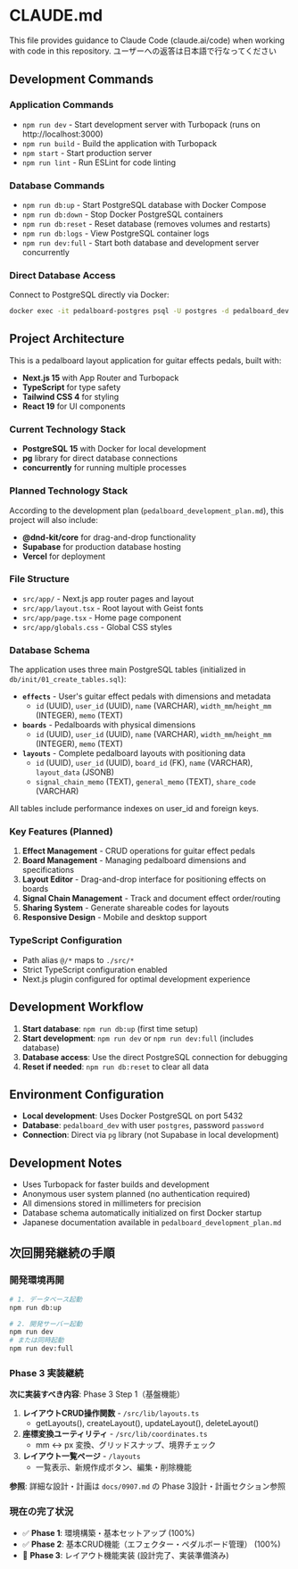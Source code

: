 # CLAUDE.md

This file provides guidance to Claude Code (claude.ai/code) when working with code in this repository.
ユーザーへの返答は日本語で行なってください

## Development Commands

### Application Commands
- `npm run dev` - Start development server with Turbopack (runs on http://localhost:3000)
- `npm run build` - Build the application with Turbopack
- `npm start` - Start production server
- `npm run lint` - Run ESLint for code linting

### Database Commands
- `npm run db:up` - Start PostgreSQL database with Docker Compose
- `npm run db:down` - Stop Docker PostgreSQL containers
- `npm run db:reset` - Reset database (removes volumes and restarts)
- `npm run db:logs` - View PostgreSQL container logs
- `npm run dev:full` - Start both database and development server concurrently

### Direct Database Access
Connect to PostgreSQL directly via Docker:
```bash
docker exec -it pedalboard-postgres psql -U postgres -d pedalboard_dev
```

## Project Architecture

This is a pedalboard layout application for guitar effects pedals, built with:

- **Next.js 15** with App Router and Turbopack
- **TypeScript** for type safety
- **Tailwind CSS 4** for styling
- **React 19** for UI components

### Current Technology Stack
- **PostgreSQL 15** with Docker for local development
- **pg** library for direct database connections
- **concurrently** for running multiple processes

### Planned Technology Stack
According to the development plan (`pedalboard_development_plan.md`), this project will also include:
- **@dnd-kit/core** for drag-and-drop functionality  
- **Supabase** for production database hosting
- **Vercel** for deployment

### File Structure

- `src/app/` - Next.js app router pages and layout
- `src/app/layout.tsx` - Root layout with Geist fonts
- `src/app/page.tsx` - Home page component
- `src/app/globals.css` - Global CSS styles

### Database Schema

The application uses three main PostgreSQL tables (initialized in `db/init/01_create_tables.sql`):

- **`effects`** - User's guitar effect pedals with dimensions and metadata
  - `id` (UUID), `user_id` (UUID), `name` (VARCHAR), `width_mm`/`height_mm` (INTEGER), `memo` (TEXT)
- **`boards`** - Pedalboards with physical dimensions  
  - `id` (UUID), `user_id` (UUID), `name` (VARCHAR), `width_mm`/`height_mm` (INTEGER), `memo` (TEXT)
- **`layouts`** - Complete pedalboard layouts with positioning data
  - `id` (UUID), `user_id` (UUID), `board_id` (FK), `name` (VARCHAR), `layout_data` (JSONB)
  - `signal_chain_memo` (TEXT), `general_memo` (TEXT), `share_code` (VARCHAR)

All tables include performance indexes on user_id and foreign keys.

### Key Features (Planned)

1. **Effect Management** - CRUD operations for guitar effect pedals
2. **Board Management** - Managing pedalboard dimensions and specifications
3. **Layout Editor** - Drag-and-drop interface for positioning effects on boards
4. **Signal Chain Management** - Track and document effect order/routing
5. **Sharing System** - Generate shareable codes for layouts
6. **Responsive Design** - Mobile and desktop support

### TypeScript Configuration

- Path alias `@/*` maps to `./src/*`
- Strict TypeScript configuration enabled
- Next.js plugin configured for optimal development experience

## Development Workflow

1. **Start database**: `npm run db:up` (first time setup)
2. **Start development**: `npm run dev` or `npm run dev:full` (includes database)
3. **Database access**: Use the direct PostgreSQL connection for debugging
4. **Reset if needed**: `npm run db:reset` to clear all data

## Environment Configuration

- **Local development**: Uses Docker PostgreSQL on port 5432
- **Database**: `pedalboard_dev` with user `postgres`, password `password`
- **Connection**: Direct via `pg` library (not Supabase in local development)

## Development Notes

- Uses Turbopack for faster builds and development
- Anonymous user system planned (no authentication required)
- All dimensions stored in millimeters for precision
- Database schema automatically initialized on first Docker startup
- Japanese documentation available in `pedalboard_development_plan.md`

## 次回開発継続の手順

### 開発環境再開
```bash
# 1. データベース起動
npm run db:up

# 2. 開発サーバー起動 
npm run dev
# または同時起動
npm run dev:full
```

### Phase 3 実装継続
**次に実装すべき内容**: Phase 3 Step 1（基盤機能）

1. **レイアウトCRUD操作関数** - `/src/lib/layouts.ts`
   - getLayouts(), createLayout(), updateLayout(), deleteLayout()
2. **座標変換ユーティリティ** - `/src/lib/coordinates.ts`
   - mm ↔ px 変換、グリッドスナップ、境界チェック
3. **レイアウト一覧ページ** - `/layouts`
   - 一覧表示、新規作成ボタン、編集・削除機能

**参照**: 詳細な設計・計画は `docs/0907.md` の Phase 3設計・計画セクション参照

### 現在の完了状況
- ✅ **Phase 1**: 環境構築・基本セットアップ (100%)
- ✅ **Phase 2**: 基本CRUD機能（エフェクター・ペダルボード管理） (100%)  
- 🎯 **Phase 3**: レイアウト機能実装 (設計完了、実装準備済み)